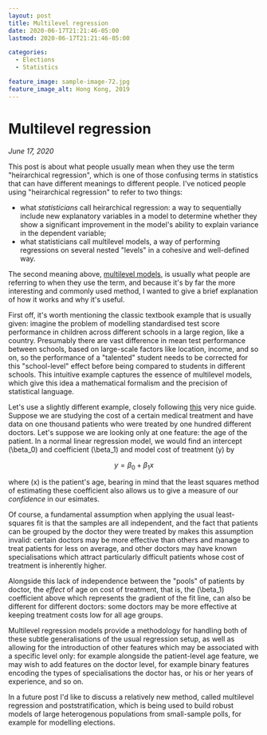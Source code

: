 ```yaml
---
layout: post
title: Multilevel regression
date: 2020-06-17T21:21:46-05:00
lastmod: 2020-06-17T21:21:46-05:00

categories:
  - Elections
  - Statistics

feature_image: sample-image-72.jpg
feature_image_alt: Hong Kong, 2019
---
```


# Multilevel regression

*June 17, 2020*

This post is about what people usually mean when they use the term "heirarchical regression", which is one of those confusing terms in statistics that can have different meanings to different people. I've noticed people using "heirarchical regression" to refer to two things:

- what *statisticians* call heirarchical regression: a way to sequentially include new explanatory variables in a model to determine whether they show a significant improvement in the model's ability to explain variance in the dependent variable;
- what statisticians call multilevel models, a way of performing regressions on several nested "levels" in a cohesive and well-defined way. 

The second meaning above, [multilevel models](https://en.wikipedia.org/wiki/Multilevel_model), is usually what people are referring to when they use the term, and because it's by far the more interesting and commonly used method, I wanted to give a brief explanation of how it works and why it's useful. 

First off, it's worth mentioning the classic textbook example that is usually given: imagine the problem of modelling standardised test score performance in children across different schools in a large region, like a country. Presumably there are vast difference in mean test performance between schools, based on large-scale factors like location, income, and so on, so the performance of a "talented" student needs to be corrected for this "school-level" effect before being compared to students in different schools. This intuitive example captures the essence of multilevel models, which give this idea a mathematical formalism and the precision of statistical language.

Let's use a slightly different example, closely following [this](https://www.researchgate.net/profile/Carl_Van_Walraven/publication/11999297_An_Introduction_to_Multilevel_Regression_Models/links/5512c73a0cf268a4aaeb0e3a/An-Introduction-to-Multilevel-Regression-Models.pdf) very nice guide. Suppose we are studying the cost of a certain medical treatment and have data on one thousand patients who were treated by one hundred different doctors. Let's suppose we are looking only at one feature: the age of the patient. In a normal linear regression model, we would find an intercept \(\beta_0\) and coefficient \(\beta_1\) and model cost of treatment \(y\) by

$$
y = \beta_0 + \beta_1 x
$$

where \(x\) is the patient's age, bearing in mind that the least squares method of estimating these coefficient also allows us to give a measure of our *confidence* in our esimates. 

Of course, a fundamental assumption when applying the usual least-squares fit is that the samples are all independent, and the fact that patients can be grouped by the doctor they were treated by makes this assumption invalid: certain doctors may be more effective than others and manage to treat patients for less on average, and other doctors may have known specialisations which attract particularly difficult patients whose cost of treatment is inherently higher. 

Alongside this lack of independence between the "pools" of patients by doctor, the *effect* of age on cost of treatment, that is, the \(\beta_1\) coefficient above which represents the gradient of the fit line, can also be different for different doctors: some doctors may be more effective at keeping treatment costs low for all age groups. 

Multilevel regression models provide a methodology for handling both of these subtle generalisations of the usual regression setup, as well as allowing for the introduction of other features which may be associated with a specific level only: for example alongside the patient-level age feature, we may wish to add features on the doctor level, for example binary features encoding the types of specialisations the doctor has, or his or her years of experience, and so on.

In a future post I'd like to discuss a relatively new method, called multilevel regression and poststratification, which is being used to build robust models of large heterogenous populations from small-sample polls, for example for modelling elections. 
